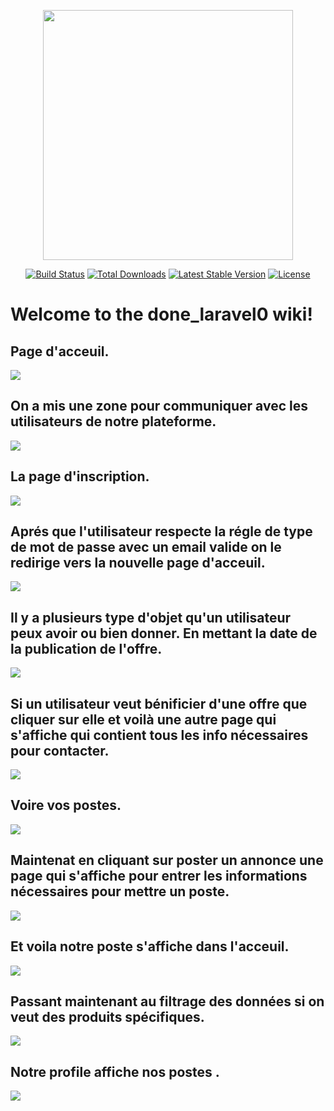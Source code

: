 <p align="center"><a href="https://laravel.com" target="_blank"><img src="https://raw.githubusercontent.com/laravel/art/master/logo-lockup/5%20SVG/2%20CMYK/1%20Full%20Color/laravel-logolockup-cmyk-red.svg" width="400"></a></p>

<p align="center">
<a href="https://travis-ci.org/laravel/framework"><img src="https://travis-ci.org/laravel/framework.svg" alt="Build Status"></a>
<a href="https://packagist.org/packages/laravel/framework"><img src="https://poser.pugx.org/laravel/framework/d/total.svg" alt="Total Downloads"></a>
<a href="https://packagist.org/packages/laravel/framework"><img src="https://poser.pugx.org/laravel/framework/v/stable.svg" alt="Latest Stable Version"></a>
<a href="https://packagist.org/packages/laravel/framework"><img src="https://poser.pugx.org/laravel/framework/license.svg" alt="License"></a>
</p>
<h1>Welcome to the done_laravel0 wiki!
</h1>
<h2>Page d'acceuil.</h2>
<img src="https://github.com/Oussama704/images/blob/main/01.PNG"/>
<h2>On a mis une zone pour communiquer avec les utilisateurs de notre plateforme.
</h2>
<img src="https://github.com/Oussama704/images/blob/main/02.PNG"/>

<h2>La page d'inscription.</h2>
<img src="https://github.com/Oussama704/images/blob/main/03.PNG"/>

<h2>Aprés que l'utilisateur respecte la régle de type de mot de passe avec un email valide on le redirige vers la nouvelle page d'acceuil.</h2>
<img src="https://github.com/Oussama704/images/blob/main/04.PNG"/>

<h2>Il y a plusieurs type d'objet qu'un utilisateur peux avoir ou bien donner.
En mettant la date de la publication de l'offre.</h2>
<img src="https://github.com/Oussama704/images/blob/main/05.PNG"/>

<h2>Si un utilisateur veut bénificier d'une offre que cliquer sur elle et voilà une autre page qui s'affiche qui contient tous les info nécessaires pour contacter.</h2>
<img src="https://github.com/Oussama704/images/blob/main/012.PNG"/>
<h2>Voire vos postes.</h2>
<img src="https://github.com/Oussama704/images/blob/main/06.PNG"/>

<h2>Maintenat en cliquant sur poster un annonce une page qui s'affiche pour entrer les informations nécessaires pour mettre un poste.</h2>
<img src="https://github.com/Oussama704/images/blob/main/08.PNG"/>

<h2>Et voila notre poste s'affiche dans l'acceuil.</h2>
<img src="https://github.com/Oussama704/images/blob/main/09.PNG"/>

<h2>Passant maintenant au filtrage des données si on veut des produits spécifiques.
</h2>
<img src="https://github.com/Oussama704/images/blob/main/010.PNG"/>

<h2>Notre profile affiche nos postes
.</h2>
<img src="https://github.com/Oussama704/images/blob/main/011.PNG"/>



